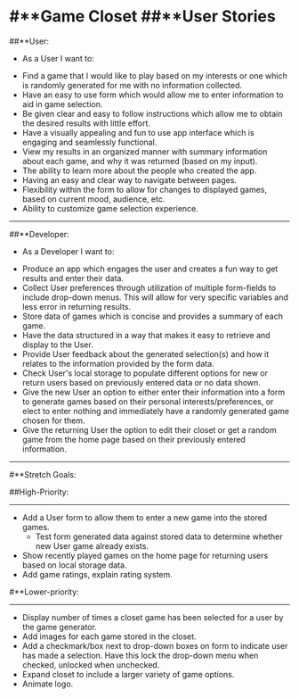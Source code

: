 

#**Game Closet  ##**User Stories
========================================
##**User:

* As a User I want to:
+ Find a game that I would like to play based on my interests or one which is randomly generated for me with no information collected.
+ Have an easy to use form which would allow me to enter information to aid in game selection.
+ Be given clear and easy to follow instructions which allow me to obtain the desired results with little effort.
+ Have a visually appealing and fun to use app interface which is engaging and seamlessly functional.
+ View my results in an organized manner with summary information about each game, and why it was returned (based on my input).
+ The ability to learn more about the people who created the app.
+ Having an easy and clear way to navigate between pages.
+ Flexibility within the form to allow for changes to displayed games, based on current mood, audience, etc.
+ Ability to customize game selection experience.
 ____________________________

##**Developer:

* As a Developer I want to:
+ Produce an app which engages the user and creates a fun way to get results and enter their data.
+ Collect User preferences through utilization of multiple form-fields to include drop-down menus. This will allow for very specific variables and less error in returning results.
+ Store data of games which is concise and provides a summary of each game.
+ Have the data structured in a way that makes it easy to retrieve and display to the User.
+ Provide User feedback about the generated selection(s) and how it relates to the information provided by the form data.
+ Check User's local storage to populate different options for new or return users based on previously entered data or no data shown.
+ Give the new User an option to either enter their information into a form to generate games based on their personal interests/preferences, or elect to enter nothing and immediately have a randomly generated game chosen for them.
+ Give the returning User the option to edit their closet or get a random game from the home page based on their previously entered information.
______________________________

#**Stretch Goals:

##High-Priority:
****************
+ Add a User form to allow them to enter a new game into the stored games.
  * Test form generated data against stored data to determine whether new User game already exists.
+ Show recently played games on the home page for returning users based on local storage data.
+ Add game ratings, explain rating system.

#**Lower-priority:
******************
+ Display number of times a closet game has been selected for a user by the game generator.
+ Add images for each game stored in the closet.
+ Add a checkmark/box next to drop-down boxes on form to indicate user has made a selection. Have this lock the drop-down menu when checked, unlocked when unchecked.
+ Expand closet to include a larger variety of game options.
+ Animate logo.
